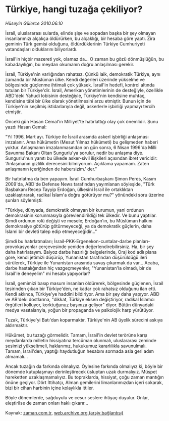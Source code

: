 # Türkiye, hangi tuzağa çekiliyor?

*Hüseyin Gülerce 2010.06.10*

<td class="columnist-detail">
<p>İsrail, uluslararası sularda, elinde şişe ve sopadan başka bir şey olmayan insanlarımızı alçakça öldürürken, bu alçaklığı, bir hesaba göre yaptı. Zira geminin Türk gemisi olduğunu, öldürdüklerinin Türkiye Cumhuriyeti vatandaşları olduklarını biliyorlardı.</p>
<p>
<div id="haberMetinDiv">
<p>İsrail'in hiçbir mazereti yok, olamaz da... O zaman bu gözü dönmüşlüğün, bu kabadayılığın, bu meydan okumanın doğru anlaşılması gerekir.
<p> İsrail, Türkiye'nin varlığından rahatsız. Çünkü laik, demokratik Türkiye, aynı zamanda bir Müslüman ülke. Kendi değerleri üzerinde yükselme ve bölgesinde güçlenme ihtimali çok yüksek. İsrail'in hedefi, kontrol altında tutulan bir Türkiye'dir. İsrail, Amerikan yönetimlerinin de desteğiyle, özellikle ABD'deki Yahudi lobisinin desteğiyle, Türkiye'nin kendisine muhtaç, kendisine tâbi bir ülke olarak yönetilmesini arzu etmiştir. Bunun için de Türkiye'nin seçilmiş iktidarlarıyla değil, askerlerle işbirliği yapmayı tercih etmiştir.
<p> Önceki gün Hasan Cemal'in Milliyet'te hatırlattığı olay çok önemlidir. Şunu yazdı Hasan Cemal:
<p> "Yıl 1996, Mart ayı. Türkiye ile İsrail arasında askerî işbirliği anlaşması imzalanır. Ama hükümetin (Mesut Yılmaz hükümeti) bu gelişmeden haberi yoktur. Anlaşmanın imzalanmasından on gün sonra, 6 Nisan 1996'da Milli Savunma Bakanı Oltan Sungurlu'ya sorulur, nedir bu anlaşma diye. Sungurlu'nun yanıtı bu ülkede asker-sivil ilişkileri açısından ibret vericidir: 'Anlaşmanın gizlilik derecesini bilmiyorum. Açıklama yapamam. Zaten anlaşmanın içeriğinden de habersizim.' der."
<p> Bir hatırlatma da ben yapayım. İsrail Cumhurbaşkanı Şimon Peres, Kasım 2009'da, ABD'de Defense News tarafından yayımlanan söyleşide, "Türk Başbakanı Recep Tayyip Erdoğan, ülkesini İsrail ile ortaklıktan uzaklaştırarak, radikal İslam'a doğru götürüyor mu?" yönündeki soru üzerine şunları söylemişti:
<p> "Türkiye, dünyada, demokratik olmayan bir kurumun, yani ordunun demokrasinin korunmasıyla görevlendirildiği tek ülkedir. Ve bunu yaptılar. Şimdi ordunun rolü değişti ve mesele; Erdoğan'ın, bu Müslüman halkını demokrasiye götürüp götürmeyeceği, ya da demokratik güçlerin, daha İslami bir devleti talep edip etmeyeceğidir..."
<p> Şimdi bu hatırlatmaları; İsrail-PKK-Ergenekon-cuntalar-darbe planları-provokasyonlar çerçevesinde yeniden değerlendirebilirsiniz. Ha, bir şey daha hatırlatayım. Balyoz darbe hazırlığı belgelerinde, Oraj kod adlı plana göre, kendi jetimizi düşürüp, Yunanistan tarafından düşürüldüğü ileri sürülerek, Türkiye ile Yunanistan arasında savaş çıkarmak da var... Acaba, darbe hastalığından hiç vazgeçmeyenler, "Yunanistan'la olmadı, bir de İsrail'le deneyelim" mi hesabı yapıyorlar?
<p> İsrail, gemimizi basıp masum insanları öldürerek, bölgesinde güçlenen, İsrail tesirinden çıkan bir Türkiye'den, ne kadar çok rahatsız olduğunu ilan etti. Kendi aklınca, Türkiye'ye haddini bildiriyor. Ama bir şey daha yapıyor. ABD ve AB'deki dostlarına, "dikkat, Türkiye eksen değiştiriyor, radikal İslamcı örgütleri kolluyor, korktuğunuz başınıza geliyor" diyor. Bütün dünyadaki medya vasıtalarıyla, yoğun bir propaganda ve psikolojik harp yürütüyor.
<p> Tuzak, Türkiye'yi Batı'dan koparmaktır. Türkiye'nin AB üyelik sürecini askıya aldırmaktır.
<p> Hükümet, bu tuzağı görmelidir. Tamam, İsrail'in devlet terörüne karşı meydanlarda milletin hissiyatına tercüman olunmalı, uluslararası zeminde sesimizi yükseltmeli, haklarımız, hukukumuz kararlılıkla savunulmalı. Tamam, İsrail'den, yaptığı haydutluğun hesabını sormada asla geri adım atmamalı...
<p> Ancak tuzağın da farkında olmalıyız. Öylesine farkında olmalıyız ki, böyle bir dönemde kutuplaşmayı derinleştirecek üsluptan uzak durmalıyız. Müspet hareketten uzaklaşmamalıyız. Bu topraklarda, hissiyat, çoğu zaman mantığın önüne geçiyor. Dört İttihatçı, Alman gemilerini limanlarımızdan içeri sokarak, bizi bir cihan harbinin içine kolaylıkla ittiler.
<p> Böyle dönemlerde, sağduyulu ve cesur seslere ihtiyaç duyulur. Onlar, eleştirilse de zaman onları haklı çıkarır... </p></p></p></p></p></p></p></p></p></p></p></p></div>
</p>
<a href="http://web.archive.org/web/20110105223843/mailto:h.gulerce@zaman.com.tr">
</a></td>

Kaynak: [zaman.com.tr](http://zaman.com.tr/yazar.do?yazino=993656), [web.archive.org (arşiv bağlantısı)](http://web.archive.org/web/20110105223843/http://www.zaman.com.tr/yazar.do?yazino=993656)
